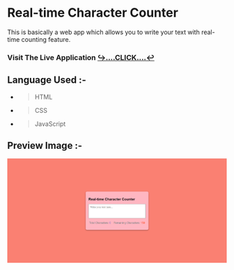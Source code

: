 # Real-time Character Counter

This is basically a web app which allows you to write your text with real-time counting feature.

### Visit The Live Application   [↪️....CLICK....↩️](https://devtripathy.github.io/Real-time-Character-Counter-Web-App/)

## Language Used :-

- > HTML
- > CSS
- > JavaScript

## Preview Image :-

![image](images/preview.png)
